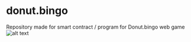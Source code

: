 # donut.bingo

Repository made for smart contract / program for Donut.bingo web game
![alt text](https://github.com/9bit-club/donut.bingo/unrelated/banner.png?raw=true)
